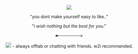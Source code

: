 <div align="center">
    
![](https://files.catbox.moe/6y03wu.png)

"you dont make yourself easy to like.."

  "_i wish nothing but the best for you_."

➽───────»


<img width="20" height="18" alt="image" src="https://github.com/user-attachments/assets/8cf51f84-ea21-4009-8f95-3fd4d0afac86" /> - always offtab or chatting with friends. w2i recommended.




